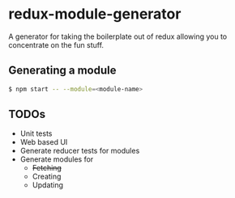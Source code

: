 # redux-module-generator
A generator for taking the boilerplate out of redux allowing you to concentrate on the fun stuff. 

## Generating a module
```bash
$ npm start -- --module=<module-name>
```

## TODOs
- Unit tests
- Web based UI
- Generate reducer tests for modules
- Generate modules for
	- ~~Fetching~~
	- Creating
	- Updating